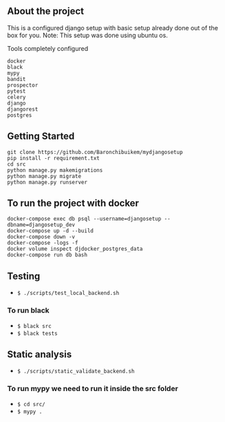 ## About the project
This is a configured django setup with basic setup already done out of the box for you. 
Note: This setup was done using ubuntu os.

Tools completely configured

    docker
    black
    mypy
    bandit
    prospector
    pytest
    celery
    django
    djangorest
    postgres

## Getting Started

    git clone https://github.com/Baronchibuikem/mydjangosetup
    pip install -r requirement.txt
    cd src
    python manage.py makemigrations
    python manage.py migrate
    python manage.py runserver

## To run the project with docker

    docker-compose exec db psql --username=djangosetup --dbname=djangosetup_dev   
    docker-compose up -d --build
    docker-compose down -v
    docker-compose -logs -f
    docker volume inspect djdocker_postgres_data
    docker-compose run db bash

## Testing

- `$ ./scripts/test_local_backend.sh`


### To run black

- `$ black src`
- `$ black tests`
## Static analysis

- `$ ./scripts/static_validate_backend.sh`

### To run mypy we need to run it inside the src folder

- `$ cd src/ `
- `$ mypy .`
